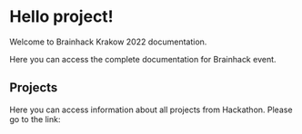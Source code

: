 # Hello project!

Welcome to Brainhack Krakow 2022 documentation.

Here you can access the complete documentation for Brainhack event.

## Projects

Here you can access information about all projects from Hackathon.
Please go to the link: 